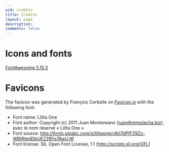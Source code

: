 ```yaml
---
uid: credits
title: Credits
layout: page
description:
comments: false
---
```


# Icons and fonts
[FontAwesome 5.15.3](https://origin.fontawesome.com/)

# Favicons
The favicon was generated by François Cerbelle on [Favicon.io](https://favicon.io/favicon-generator/) with the following font:
- Font name: Lilita One
- Font author: Copyright (c) 2011 Juan Montoreano (juan@remolacha.biz), avec le nom réservé « Lilita One »
- Font source: http://fonts.gstatic.com/s/lilitaone/v8/i7dPIFZ9Zz-WBtRtedDbUEZ2RFq7AwU.ttf
- Font license: SIL Open Font License, 1.1 (http://scripts.sil.org/OFL)

